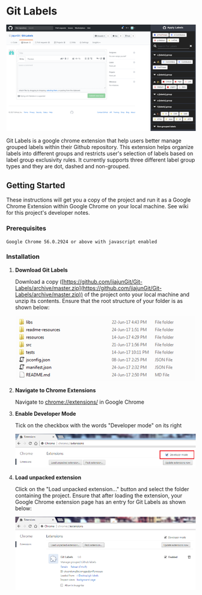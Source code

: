 Git Labels
==========

![](readme-resources/images/main.png)

Git Labels is a google chrome extension that help users better manage grouped labels within their Github repository. This extension helps organize labels into different groups and restricts user's selection of labels based on label group exclusivity rules. It currently supports three different label group types and they are dot, dashed and non-grouped.

## Getting Started

These instructions will get you a copy of the project and run it as a Google Chrome Extension within Google Chrome on your local machine. See wiki for this project's developer notes.

### Prerequisites

```
Google Chrome 56.0.2924 or above with javascript enabled
```

### Installation

1. **Download Git Labels**

    Download a copy ([https://github.com/jiajunGit/Git-Labels/archive/master.zip](https://github.com/jiajunGit/Git-Labels/archive/master.zip)) of the project onto your local machine and unzip its contents. Ensure that the root structure of your folder is as shown below:

    ![step one](readme-resources/images/installation-step-one.png)

2. **Navigate to Chrome Extensions**

    Navigate to [chrome://extensions/](chrome://extensions/) in Google Chrome

3. **Enable Developer Mode**

    Tick on the checkbox with the words "Developer mode" on its right

    ![step three](readme-resources/images/installation-step-three.png)

4. **Load unpacked extension**

    Click on the "Load unpacked extension..." button and select the folder containing the project. Ensure that after loading the extension, your Google Chrome extension page has an entry for Git Labels as shown below:

    ![step three](readme-resources/images/installation-step-four.png)

